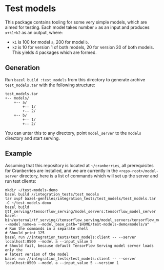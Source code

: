 # Test models

This package contains tooling for some very simple models, which are aimed for
testing. Each model takes number `x` as an input and produces `x+k1+k2` as an
output, where:
* `k1` is 100 for model `a`, 200 for model `b`.
* `k2` is 10 for version 1 of both models, 20 for version 20 of both models.
This yields 4 packages which are formed.

## Generation
Run `bazel build :test_models` from this directory to generate archive
`test_models.tar` with the following structure:

~~~
test_models.tar
+-- models/
    +-- a/
        +-- 1/
        +-- 2/
    +-- b/
        +-- 1/
        +-- 2/
~~~

You can untar this to any directory, point `model_server` to the `models`
directory and start serving.

## Example
Assuming that this repository is located at `~/cranberries`, all prerequisites
for Cranberries are installed, and we are currently in the
`<repo-root>/model-server` directory, here is a list of commands which will set
up the server and run test clients:

~~~shell
mkdir ~/test-models-demo
bazel build //integration_tests/test_models
tar xvpf bazel-genfiles/integration_tests/test_models/test_models.tar -C ~/test-models-demo
bazel build @tf_serving//tensorflow_serving/model_servers:tensorflow_model_server
bazel-bin/external/tf_serving//tensorflow_serving/model_servers/tensorflow_model_server --model_name=a --model_base_path="$HOME/test-models-demo/models/a"
# Run the commands in a separate shell
# Should print 125
bazel run //integration_tests/test_models:client -- --server localhost:8500 --model a --input_value 5
# Should fail, because default TensorFlow Serving model server loads only the
# latest version of the model
bazel run //integration_tests/test_models:client -- --server localhost:8500 --model a --input_value 5 --version 1
~~~
